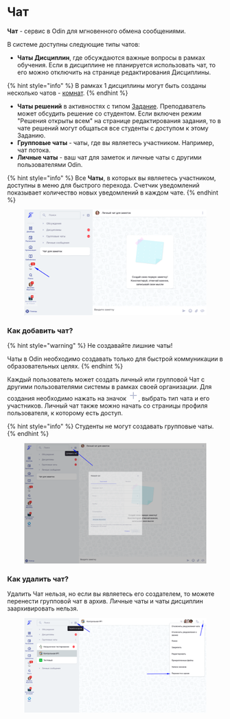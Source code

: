 # Чат

**Чат** - сервис в Odin  для мгновенного обмена сообщениями.&#x20;

В системе доступны следующие типы чатов:

* **Чаты  Дисциплин**, где обсуждаются важные вопросы в рамках обучения.  Если в дисциплине не планируется использовать чат, то его можно отключить на странице редактирования Дисциплины.&#x20;

{% hint style="info" %}
В рамках 1 дисциплины могут быть созданы несколько чатов - [комнат](komnata-discipliny.md).
{% endhint %}

* **Чаты решений** в активностях с типом [Задание](../../struktura/aktivnosti/zadanie/). Преподаватель может обсудить решение со студентом. Если включен режим "Решения открыты всем" на странице редактирования задания, то в чате  решений могут общаться все студенты с доступом к этому Заданию.
* **Групповые чаты** - чаты, где вы являетесь участником. Например, чат потока.
* **Личные чаты** - ваш чат для заметок и личные чаты с другими пользователями Odin.

{% hint style="info" %}
Все  **Чаты**, в которых вы являетесь участником, доступны в меню для быстрого перехода. Счетчик уведомлений показывает количество новых уведомлений в каждом чате.
{% endhint %}

<figure><img src="../../.gitbook/assets/image (861).png" alt=""><figcaption></figcaption></figure>

### Как добавить чат?

{% hint style="warning" %}
Не создавайте лишние чаты!&#x20;

Чаты в Odin необходимо создавать только для быстрой коммуникации в образовательных целях.&#x20;
{% endhint %}

Каждый пользователь может создать личный или групповой Чат с другими пользователями системы в рамках своей организации. Для создания необходимо нажать  на значок  ![](<../../.gitbook/assets/image (764).png>), выбрать тип чата и его участников. Личный чат также можно начать со страницы профиля пользователя, к которому есть доступ.

{% hint style="info" %}
Студенты не могут создавать групповые чаты.
{% endhint %}

<figure><img src="../../.gitbook/assets/image (862).png" alt=""><figcaption></figcaption></figure>

### Как удалить чат?

Удалить Чат нельзя, но если вы являетесь его создателем, то можете перенести групповой чат в архив. Личные  чаты и чаты дисциплин заархивировать нельзя.

<figure><img src="../../.gitbook/assets/image (863).png" alt=""><figcaption></figcaption></figure>

